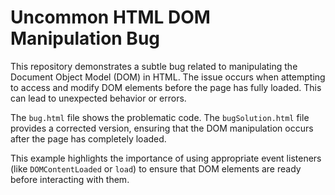 # Uncommon HTML DOM Manipulation Bug

This repository demonstrates a subtle bug related to manipulating the Document Object Model (DOM) in HTML.  The issue occurs when attempting to access and modify DOM elements before the page has fully loaded.  This can lead to unexpected behavior or errors.

The `bug.html` file shows the problematic code. The `bugSolution.html` file provides a corrected version, ensuring that the DOM manipulation occurs after the page has completely loaded.

This example highlights the importance of using appropriate event listeners (like `DOMContentLoaded` or `load`) to ensure that DOM elements are ready before interacting with them.